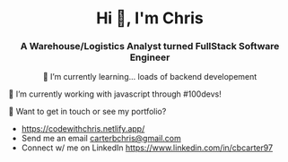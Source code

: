 <h1 align="center">Hi 👋, I'm Chris</h1>
<h3 align="center">A Warehouse/Logistics Analyst turned FullStack Software Engineer</h3>

<p align="center">🌱 I’m currently learning... loads of backend developement

🔭 I’m currently working with javascript through #100devs!

🚀 Want to get in touch or see my portfolio?

   - https://codewithchris.netlify.app/
   - Send me an email carterbchris@gmail.com
   - Connect w/ me on LinkedIn https://www.linkedin.com/in/cbcarter97</p>

